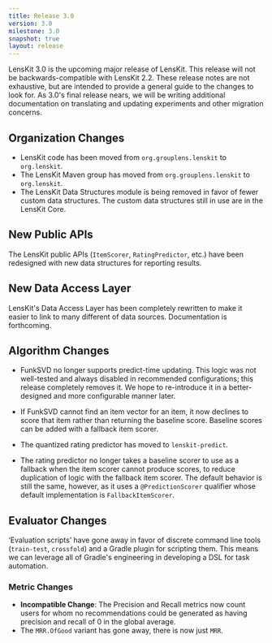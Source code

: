 ```yaml
---
title: Release 3.0
version: 3.0
milestone: 3.0
snapshot: true
layout: release
---
```


LensKit 3.0 is the upcoming major release of LensKit.  This release will not be backwards-compatible with LensKit 2.2.  These release notes are not exhaustive, but are intended to provide a general guide to the changes to look for.  As 3.0's final release nears, we will be writing additional documentation on translating and updating experiments and other migration concerns.

## Organization Changes

-   LensKit code has been moved from `org.grouplens.lenskit` to `org.lenskit`.
-   The LensKit Maven group has moved from `org.grouplens.lenskit` to `org.lenskit`.
-   The LensKit Data Structures module is being removed in favor of fewer custom data structures.  The custom data structures still in use are in the LensKit Core.

## New Public APIs

The LensKit public APIs (`ItemScorer`, `RatingPredictor`, etc.) have been redesigned with new data structures for reporting results.

## New Data Access Layer

LensKit's Data Access Layer has been completely rewritten to make it easier to link to many
different of data sources.  Documentation is forthcoming.

## Algorithm Changes

-   FunkSVD no longer supports predict-time updating. This logic was not well-tested and always disabled in recommended configurations; this release completely removes it.  We hope to re-introduce it in a better-designed and more configurable manner later.

-   If FunkSVD cannot find an item vector for an item, it now declines to score that item rather than returning the baseline score.  Baseline scores can be added with a fallback item scorer.

-   The quantized rating predictor has moved to `lenskit-predict`.

-   The rating predictor no longer takes a baseline scorer to use as a fallback when the item scorer cannot produce scores, to reduce duplication of logic with the fallback item scorer.  The default behavior is still the same, however, as it uses a `@PredictionScorer` qualifier whose default implementation is `FallbackItemScorer`.

## Evaluator Changes

‘Evaluation scripts’ have gone away in favor of discrete command line tools (`train-test`,
`crossfold`) and a Gradle plugin for scripting them.  This means we can leverage all of Gradle's
engineering in developing a DSL for task automation.

### Metric Changes

- **Incompatible Change**: The Precision and Recall metrics now count users for whom no recommendations could be generated as having precision and recall of 0 in the global average.
- The `MRR.OfGood` variant has gone away, there is now just `MRR`.
